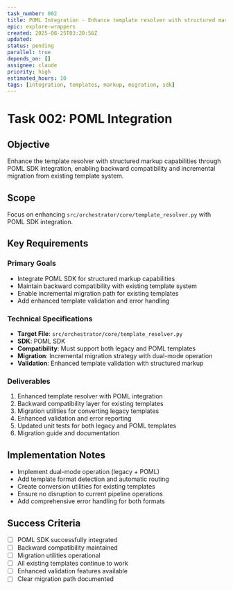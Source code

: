 ```yaml
---
task_number: 002
title: POML Integration - Enhance template resolver with structured markup capabilities and incremental migration
epic: explore-wrappers
created: 2025-08-25T03:20:56Z
updated: 
status: pending
parallel: true
depends_on: []
assignee: claude
priority: high
estimated_hours: 10
tags: [integration, templates, markup, migration, sdk]
---
```


# Task 002: POML Integration

## Objective
Enhance the template resolver with structured markup capabilities through POML SDK integration, enabling backward compatibility and incremental migration from existing template system.

## Scope
Focus on enhancing `src/orchestrator/core/template_resolver.py` with POML SDK integration.

## Key Requirements

### Primary Goals
- Integrate POML SDK for structured markup capabilities
- Maintain backward compatibility with existing template system
- Enable incremental migration path for existing templates
- Add enhanced template validation and error handling

### Technical Specifications
- **Target File**: `src/orchestrator/core/template_resolver.py`
- **SDK**: POML SDK
- **Compatibility**: Must support both legacy and POML templates
- **Migration**: Incremental migration strategy with dual-mode operation
- **Validation**: Enhanced template validation with structured markup

### Deliverables
1. Enhanced template resolver with POML integration
2. Backward compatibility layer for existing templates
3. Migration utilities for converting legacy templates
4. Enhanced validation and error reporting
5. Updated unit tests for both legacy and POML templates
6. Migration guide and documentation

## Implementation Notes
- Implement dual-mode operation (legacy + POML)
- Add template format detection and automatic routing
- Create conversion utilities for existing templates
- Ensure no disruption to current pipeline operations
- Add comprehensive error handling for both formats

## Success Criteria
- [ ] POML SDK successfully integrated
- [ ] Backward compatibility maintained
- [ ] Migration utilities operational
- [ ] All existing templates continue to work
- [ ] Enhanced validation features available
- [ ] Clear migration path documented
